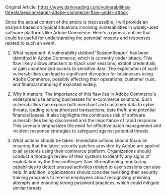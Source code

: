 Original Article: https://www.darkreading.com/vulnerabilities-threats/sessionreaper-adobe-commerce-flaw-under-attack

Since the actual content of the article is inaccessible, I will provide an analysis based on typical situations involving vulnerabilities in widely-used software platforms like Adobe Commerce. Here's a general outline that could be useful for understanding the potential impacts and responses related to such an event.

1) What happened:
A vulnerability dubbed 'SessionReaper' has been identified in Adobe Commerce, which is currently under attack. This flaw likely allows attackers to hijack user sessions, exploit credentials, or gain unauthorized access to sensitive data. The exploitation of such vulnerabilities can lead to significant disruption for businesses using Adobe Commerce, possibly affecting their operations, customer trust, and financial standing if exploited widely.

2) Why it matters:
The importance of this flaw lies in Adobe Commerce's widespread use among businesses for e-commerce solutions. Such vulnerabilities can expose both merchant and customer data to cyber threats, leading to unauthorized transactions, data theft, and potential financial losses. It also highlights the continuous risk of software vulnerabilities being discovered and the importance of rapid response. This scenario emphasizes the need for effective patch management and incident response strategies to safeguard against potential threats.

3) What actions should be taken:
Immediate actions should focus on ensuring that the latest security patches provided by Adobe are applied to all systems using their commerce platform. Organizations should conduct a thorough review of their systems to identify any signs of exploitation by the SessionReaper flaw. Strengthening monitoring capabilities to detect unusual activities related to user sessions can also help. In addition, organizations should consider revisiting their security training programs to remind employees about recognizing phishing attempts and ensuring strong password practices, which could mitigate similar threats.